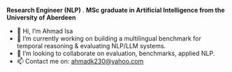 **Research Engineer (NLP)** . **MSc graduate in Artificial Intelligence from the University of Aberdeen**
- 👋 Hi, I’m Ahmad Isa
- 🌱 I’m currently working on building a multilingual benchmark for temporal reasoning & evaluating NLP/LLM systems.
- 💞️ I’m looking to collaborate on evaluation, benchmarks, applied NLP.
- 📫 Contact me on: ahmadk230@yahoo.com
